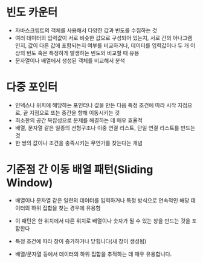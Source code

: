 # 빈도 카운터
- 자바스크립트의 객체를 사용해서 다양한 값과 빈도를 수집하는 것
- 여러 데이터의 입력값이 서로 비슷한 값으로 구성되어 있는지, 서로 간의 아나그램인지, 값이 다른 값에 포함되는지 여부를 비교하거나, 데이터를 입력값이나 두 개 이상의 빈도 혹은 특정하게 발생하는 빈도와 비교할 때 유용
- 문자열이나 배열에서 생성된 객체를 비교해서 분석

# 다중 포인터
- 인덱스나 위치에 해당하는 포인터나 값을 만든 다음 특정 조건에 따라 시작 지점으로, 끝 지점으로 또는 중간을 향해 이동시키는 것
- 최소한의 공간 복잡성으로 문제를 해결하는 데 매우 효율적
- 배열, 문자열 같은 일종의 선형구조나 이중 연결 리스트, 단일 연결 리스트를 만드는 것
- 한 쌍의 값이나 조건을 충족시키는 무언가를 찾는다는 개념

# 기준점 간 이동 배열 패턴(Sliding Window)
- 배열이나 문자열 같은 일련의 데이터를 입력하거나 특정 방식으로
연속적인 해당 데이터의 하위 집합을 찾는 경우에 유용함

- 이 패턴은 한 위치에서 다른 위치로 배열이나 숫자가 될 수 있는 창을 만드는 것을 포함한다

- 특정 조건에 따라 창이 증가하거나 닫힙니다(새 창이 생성됨)

- 배열/문자열 등에서 데이터의 하위 집합을 추적하는 데 매우 유용합니다.
